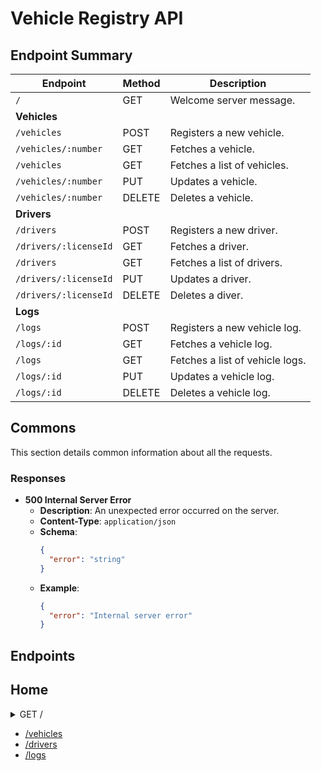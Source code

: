 # Vehicle Registry API

## Endpoint Summary

| Endpoint              | Method | Description                     |
|-----------------------|--------|---------------------------------|
| `/`                   | GET    | Welcome  server message.        |
| **Vehicles**          |        |                                 |
| `/vehicles`           | POST   | Registers a new vehicle.        |
| `/vehicles/:number`   | GET    | Fetches a vehicle.              |
| `/vehicles`           | GET    | Fetches a list of vehicles.     |
| `/vehicles/:number`   | PUT    | Updates a vehicle.              |
| `/vehicles/:number`   | DELETE | Deletes a vehicle.              |
| **Drivers**           |        |                                 |
| `/drivers`            | POST   | Registers a new driver.         |
| `/drivers/:licenseId` | GET    | Fetches a driver.               |
| `/drivers`            | GET    | Fetches a list of drivers.      |
| `/drivers/:licenseId` | PUT    | Updates a driver.               |
| `/drivers/:licenseId` | DELETE | Deletes a diver.                |
| **Logs**              |        |                                 |
| `/logs`               | POST   | Registers a new vehicle log.    |
| `/logs/:id`           | GET    | Fetches a vehicle log.          |
| `/logs`               | GET    | Fetches a list of vehicle logs. |
| `/logs/:id`           | PUT    | Updates a vehicle log.          |
| `/logs/:id`           | DELETE | Deletes a vehicle log.          |

## Commons

This section details common information about all the requests.

### Responses

- **500 Internal Server Error**
    - **Description**: An unexpected error occurred on the server.
    - **Content-Type**: `application/json`
    - **Schema**:
      ```json
      {
        "error": "string"
      }
      ```
    - **Example**:
      ```json
      {
        "error": "Internal server error"
      }
      ```

## Endpoints

## Home

<details>
  <summary>GET /</summary>

## Description

Welcome endpoint for the Vehicle Registry Server.

## Parameters

- **None**

## Responses

- **200 OK**
    - **Content-Type**: `text/plain`
    - **Example**:
      ```json
      "Vehicle Registry Server"
      ```

</details>

- [/vehicles](app/vehicles.md)
- [/drivers](app/drivers.md)
- [/logs](app/vehicle-logs.md)
